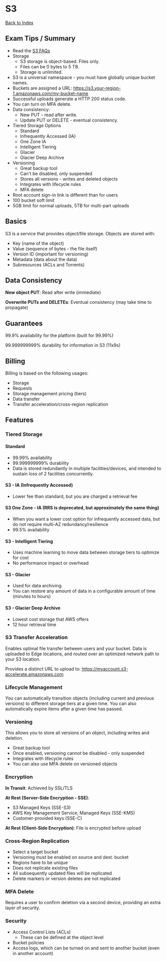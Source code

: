 # S3

[Back to Index](../../README.md)

## Exam Tips / Summary

- Read the [S3 FAQs](https://aws.amazon.com/s3/faqs/)
- Storage
    - S3 storage is object-based. Files only.
    - Files can be 0 bytes to 5 TB.
    - Storage is unlimited.
- S3 is a universal namespace - you must have globally unique bucket names.
- Buckets are assigned a URL: https://s3.your-region-1.amazonaws.com/my-bucket-name
- Successful uploads generate a HTTP 200 status code.
- You can turn on MFA delete.
- Data consistency:
    - New PUT - read after write.
    - Update PUT or DELETE - eventual consistency.
- Tiered Storage Options
    - Standard
    - Infrequently Accessed (IA)
    - One Zone IA
    - Intelligent Tiering
    - Glacier
    - Glacier Deep Archive
- Versioning
    - Great backup tool
    - Can't be disabled, only suspended
    - Stores all versions - writes and deleted objects
    - Integrates with lifecycle rules
    - MFA delete
- Root account sign-in link is different than for users
- 100 bucket soft limit
- 5GB limit for normal uploads, 5TB for multi-part uploads

## Basics

S3 is a service that provides object/file storage. Objects are stored with:

- Key (name of the object)
- Value (sequence of bytes - the file itself)
- Version ID (important for versioning)
- Metadata (data about the data)
- Subresources (ACLs and Torrents)

## Data Consistency

**New object PUT**: Read after write (immediate)

**Overwrite PUTs and DELETEs**: Eventual consistency (may take time to propagate)

## Guarantees

99.9% availability for the platform (built for 99.99%)

99.999999999% durability for information in S3 (11x9s)

## Billing

Billing is based on the following usages:

- Storage
- Requests
- Storage management pricing (tiers)
- Data transfer
- Transfer acceleration/cross-region replication

## Features

### Tiered Storage

#### Standard
- 99.99% availability
- 99.999999999% durability
- Data is stored redundantly in multiple facilities/devices, and intended to sustain loss of 2 facilities concurrently.

#### S3 - IA (Infrequently Accessed)
- Lower fee than standard, but you are charged a retrieval fee

#### S3 One Zone - IA (RRS is deprecated, but approximately the same thing)
- When you want a lower cost option for infrequently accessed data, but do not require multi-AZ redundancy/resilience
- 99.5% availability

#### S3 - Intelligent Tiering
- Uses machine learning to move data between storage tiers to optimize for cost
- No performance impact or overhead

#### S3 - Glacier
- Used for data archiving.
- You can restore any amount of data in a configurable amount of time (minutes to hours)

#### S3 - Glacier Deep Archive
- Lowest cost storage that AWS offers
- 12 hour retrieval time

### S3 Transfer Acceleration

Enables optimal file transfer between users and your bucket. Data is uploaded to Edge locations, and routed over an optimized network path to your S3 location.

Provides a distinct URL to upload to: https://myaccount.s3-accelerate.amazonaws.com

### Lifecycle Management

You can automatically transition objects (including current and previous versions) to different storage tiers at a given time. You can also automatically expire items after a given time has passed.

### Versioning

This allows you to store all versions of an object, including writes and deletion.

- Great backup tool
- Once enabled, versioning cannot be disabled - only suspended
- Integrates with lifecycle rules
- You can also use MFA delete on versioned objects

### Encryption

**In Transit**: Achieved by SSL/TLS

**At Rest (Server-Side Encryption - SSE)**:
- S3 Managed Keys (SSE-S3)
- AWS Key Management Service, Managed Keys (SSE-KMS)
- Customer-provided keys (SSE-C)

**At Rest (Client-Side Encryption)**: File is encrypted before upload

### Cross-Region Replication

- Select a target bucket
- Versioning must be enabled on source and dest. bucket
- Regions have to be unique
- Does not replicate existing files
- All subsequently updated files will be replicated
- Delete markers or version deletes are not replicated

### MFA Delete

Requires a user to confirm deletion via a second device, providing an extra layer of security.

### Security

- Access Control Lists (ACLs)
    - These can be defined at the object level
- Bucket policies
- Access logs, which can be turned on and sent to another bucket (even in another account)
